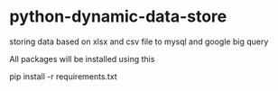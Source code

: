 # python-dynamic-data-store

storing data based on xlsx and csv file to mysql and google big query

All packages will be installed using this

pip install -r requirements.txt
